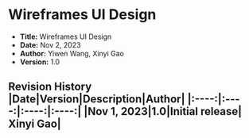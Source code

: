 # Wireframes UI Design
- **Title:** Wireframes UI Design
- **Date:** Nov 2, 2023
- **Author:** Yiwen Wang, Xinyi Gao
- **Version:** 1.0

**Revision History**
|Date|Version|Description|Author|
|:----:|:----:|:----:|:----:|
|Nov 1, 2023|1.0|Initial release| Xinyi Gao|
---------------

